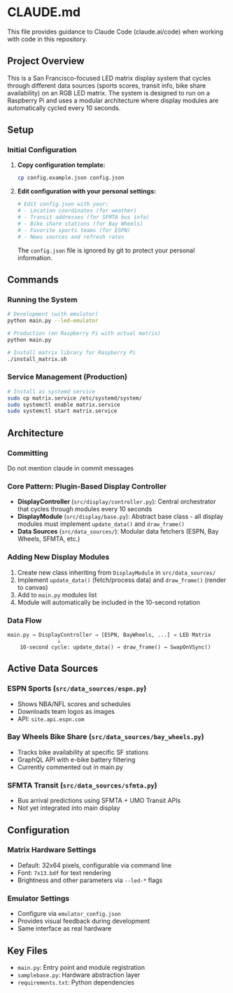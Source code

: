 # CLAUDE.md

This file provides guidance to Claude Code (claude.ai/code) when working with code in this repository.

## Project Overview

This is a San Francisco-focused LED matrix display system that cycles through different data sources (sports scores, transit info, bike share availability) on an RGB LED matrix. The system is designed to run on a Raspberry Pi and uses a modular architecture where display modules are automatically cycled every 10 seconds.

## Setup

### Initial Configuration

1. **Copy configuration template:**
   ```bash
   cp config.example.json config.json
   ```

2. **Edit configuration with your personal settings:**
   ```bash
   # Edit config.json with your:
   # - Location coordinates (for weather)
   # - Transit addresses (for SFMTA bus info)
   # - Bike share stations (for Bay Wheels)
   # - Favorite sports teams (for ESPN)
   # - News sources and refresh rates
   ```

   The `config.json` file is ignored by git to protect your personal information.

## Commands

### Running the System

```bash
# Development (with emulator)
python main.py --led-emulator

# Production (on Raspberry Pi with actual matrix)
python main.py

# Install matrix library for Raspberry Pi
./install_matrix.sh
```

### Service Management (Production)

```bash
# Install as systemd service
sudo cp matrix.service /etc/systemd/system/
sudo systemctl enable matrix.service
sudo systemctl start matrix.service
```

## Architecture

### Committing

Do not mention claude in commit messages

### Core Pattern: Plugin-Based Display Controller

- **DisplayController** (`src/display/controller.py`): Central orchestrator that cycles through modules every 10 seconds
- **DisplayModule** (`src/display/base.py`): Abstract base class - all display modules must implement `update_data()` and `draw_frame()`
- **Data Sources** (`src/data_sources/`): Modular data fetchers (ESPN, Bay Wheels, SFMTA, etc.)

### Adding New Display Modules

1. Create new class inheriting from `DisplayModule` in `src/data_sources/`
2. Implement `update_data()` (fetch/process data) and `draw_frame()` (render to canvas)
3. Add to `main.py` modules list
4. Module will automatically be included in the 10-second rotation

### Data Flow

```
main.py → DisplayController → [ESPN, BayWheels, ...] → LED Matrix
                ↓
    10-second cycle: update_data() → draw_frame() → SwapOnVSync()
```

## Active Data Sources

### ESPN Sports (`src/data_sources/espn.py`)

- Shows NBA/NFL scores and schedules
- Downloads team logos as images
- API: `site.api.espn.com`

### Bay Wheels Bike Share (`src/data_sources/bay_wheels.py`)

- Tracks bike availability at specific SF stations
- GraphQL API with e-bike battery filtering
- Currently commented out in main.py

### SFMTA Transit (`src/data_sources/sfmta.py`)

- Bus arrival predictions using SFMTA + UMO Transit APIs
- Not yet integrated into main display

## Configuration

### Matrix Hardware Settings

- Default: 32x64 pixels, configurable via command line
- Font: `7x13.bdf` for text rendering
- Brightness and other parameters via `--led-*` flags

### Emulator Settings

- Configure via `emulator_config.json`
- Provides visual feedback during development
- Same interface as real hardware

## Key Files

- `main.py`: Entry point and module registration
- `samplebase.py`: Hardware abstraction layer
- `requirements.txt`: Python dependencies
